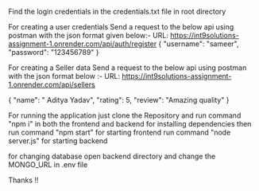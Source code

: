 Find the login credentials in the credentials.txt file in root directory

For creating a user credentials Send a request to the below api using postman with the json format given below:- 
URL: https://int9solutions-assignment-1.onrender.com/api/auth/register
{
  "username": "sameer",
  "password": "123456789"
}


For creating a Seller data Send a request to the below api using postman with the json format below :-
URL: https://int9solutions-assignment-1.onrender.com/api/sellers

{
  "name": " Aditya Yadav",
  "rating": 5,
  "review": "Amazing quality"
}

For running the application just clone the Repository and run command "npm i" in both the frontend and backend for installing dependencies then
run command "npm start" for starting frontend
run command "node server.js" for starting backend


for changing database open backend directory and change the MONGO_URL in .env file


Thanks !!






